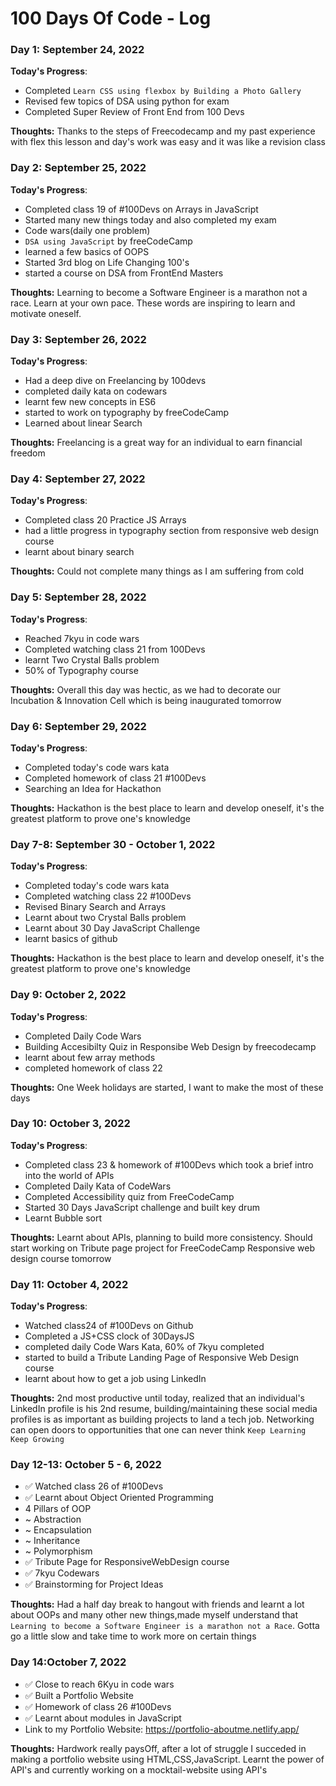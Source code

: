 # 100 Days Of Code - Log

### Day 1: September 24, 2022

**Today's Progress**: 
- Completed `Learn CSS using flexbox by Building a Photo Gallery` 
- Revised few topics of DSA using python for exam
- Completed Super Review of Front End from 100 Devs

**Thoughts:** Thanks to the steps of Freecodecamp and my past experience with flex this lesson and day's work was easy and it was like a revision class


### Day 2: September 25, 2022

**Today's Progress**: 

- Completed class 19 of #100Devs on Arrays in JavaScript
- Started many new things today and also completed my exam
- Code wars(daily one problem)
- `DSA using JavaScript` by freeCodeCamp
- learned a few basics of OOPS
- Started 3rd blog on Life Changing 100's
- started a course on DSA from FrontEnd Masters

**Thoughts:** Learning to become a Software Engineer is a marathon not a race. Learn at your own pace. These words are inspiring to learn and motivate oneself.  

### Day 3: September 26, 2022

**Today's Progress**: 

- Had a deep dive on Freelancing by 100devs
- completed daily kata on codewars
- learnt few new concepts in ES6 
- started to work on typography by freeCodeCamp
- Learned about linear Search 

**Thoughts:** Freelancing is a great way for an individual to earn financial freedom 

### Day 4: September 27, 2022

**Today's Progress**: 
- Completed class 20 Practice JS Arrays
- had a little progress in typography section from responsive web design course
- learnt about binary search

**Thoughts:** Could not complete many things as I am suffering from cold


### Day 5: September 28, 2022

**Today's Progress**: 
- Reached 7kyu in code wars
- Completed watching class 21 from 100Devs
- learnt Two Crystal Balls problem
- 50% of Typography course

**Thoughts:** Overall this day was hectic, as we had to decorate our Incubation & Innovation Cell which is being inaugurated tomorrow

### Day 6: September 29, 2022

**Today's Progress**: 
- Completed today's code wars kata
- Completed homework of class 21 #100Devs
- Searching an Idea for Hackathon

**Thoughts:** Hackathon is the best place to learn and develop oneself, it's the greatest platform to prove one's knowledge

### Day 7-8: September 30 - October 1, 2022

**Today's Progress**: 
- Completed today's code wars kata
- Completed watching class 22 #100Devs
- Revised Binary Search and Arrays 
- Learnt about two Crystal Balls problem
- Learnt about 30 Day JavaScript Challenge
- learnt basics of github

**Thoughts:** Hackathon is the best place to learn and develop oneself, it's the greatest platform to prove one's knowledge


### Day 9: October 2, 2022

**Today's Progress**: 
- Completed Daily Code Wars
- Building Accesibilty Quiz in  Responsibe Web Design by freecodecamp
- learnt about few array methods
- completed homework of class 22

**Thoughts:** One Week holidays are started, I want to make the most of these days


### Day 10: October 3, 2022

**Today's Progress**:
- Completed class 23 & homework of #100Devs which took a brief intro into the world of APIs
- Completed Daily Kata of CodeWars
- Completed Accessibility quiz from FreeCodeCamp
- Started 30 Days JavaScript challenge and built key drum 
- Learnt Bubble sort

**Thoughts:** Learnt about APIs, planning to build more consistency. Should start working on Tribute page project for FreeCodeCamp Responsive web design course tomorrow

### Day 11: October 4, 2022

**Today's Progress**:
- Watched class24 of #100Devs on Github
- Completed a JS+CSS clock of 30DaysJS
- completed daily Code Wars Kata, 60% of 7kyu completed
- started to build a Tribute Landing Page of Responsive Web Design course
- learnt about how to get a job using LinkedIn

**Thoughts:** 
2nd most productive until today, realized that an individual's LinkedIn profile is his 2nd resume, building/maintaining these social media profiles is as important as building projects to land a tech job. Networking can open doors to opportunities that one can never think
`Keep Learning Keep Growing`


### Day 12-13: October 5 - 6, 2022 
- ✅ Watched class 26 of #100Devs 
- ✅ Learnt about Object Oriented Programming
- 4 Pillars of OOP
- ~ Abstraction
- ~ Encapsulation
- ~ Inheritance
- ~ Polymorphism
- ✅ Tribute Page for ResponsiveWebDesign course 
- ✅ 7kyu Codewars 
- ✅ Brainstorming for Project Ideas

**Thoughts:**
Had a half day break to hangout with friends and learnt a lot about OOPs and many other new things,made myself understand that `Learning to become a Software Engineer is a marathon not a Race`. Gotta go a little slow and take time to work more on certain things



### Day 14:October 7, 2022
- ✅ Close to reach 6Kyu in code wars
- ✅ Built a Portfolio Website
- ✅ Homework of class 26 #100Devs
- ✅ Learnt about modules in JavaScript
- Link to my Portfolio Website:
https://portfolio-aboutme.netlify.app/

**Thoughts:**
Hardwork really paysOff, after a lot of struggle I succeded in making a portfolio website using HTML,CSS,JavaScript. Learnt the power of API's and currently working on a mocktail-website using API's
